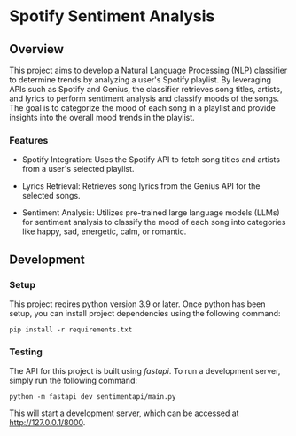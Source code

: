 # Spotify Sentiment Analysis

## Overview

This project aims to develop a Natural Language Processing (NLP) classifier to determine trends by analyzing a user's Spotify playlist. By leveraging APIs such as Spotify and Genius, the classifier retrieves song titles, artists, and lyrics to perform sentiment analysis and classify moods of the songs. The goal is to categorize the mood of each song in a playlist and provide insights into the overall mood trends in the playlist.

### Features

- Spotify Integration: Uses the Spotify API to fetch song titles and artists from a user's selected playlist.

- Lyrics Retrieval: Retrieves song lyrics from the Genius API for the selected songs.

- Sentiment Analysis: Utilizes pre-trained large language models (LLMs) for sentiment analysis to classify the mood of each song into categories like happy, sad, energetic, calm, or romantic.

## Development

### Setup

This project reqires python version 3.9 or later. Once python has been setup, you can install project dependencies using the following command:

```
pip install -r requirements.txt
```

### Testing

The API for this project is built using _fastapi_. To run a development server, simply run the following command:

```
python -m fastapi dev sentimentapi/main.py
```

This will start a development server, which can be accessed at http://127.0.0.1/8000.